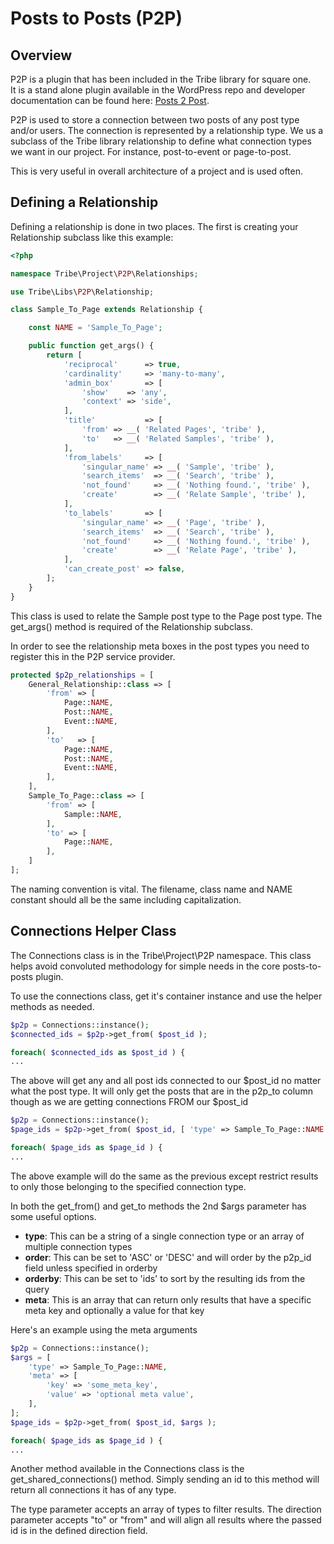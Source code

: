# Posts to Posts (P2P)

## Overview

P2P is a plugin that has been included in the Tribe library for square one.  
It is a stand alone plugin available in the WordPress repo and developer 
documentation can be found here: [Posts 2 Post](https://github.com/scribu/wp-posts-to-posts/wiki).

P2P is used to store a connection between two posts of any post type and/or users.  The connection
is represented by a relationship type.  We us a subclass of the Tribe library relationship to define
what connection types we want in our project.  For instance, post-to-event or page-to-post.

This is very useful in overall architecture of a project and is used often.

## Defining a Relationship

Defining a relationship is done in two places.  The first is creating your Relationship subclass like
this example:

```php
<?php

namespace Tribe\Project\P2P\Relationships;

use Tribe\Libs\P2P\Relationship;

class Sample_To_Page extends Relationship {

	const NAME = 'Sample_To_Page';

	public function get_args() {
		return [
			'reciprocal'      => true,
			'cardinality'     => 'many-to-many',
			'admin_box'       => [
				'show'    => 'any',
				'context' => 'side',
			],
			'title'           => [
				'from' => __( 'Related Pages', 'tribe' ),
				'to'   => __( 'Related Samples', 'tribe' ),
			],
			'from_labels'     => [
				'singular_name' => __( 'Sample', 'tribe' ),
				'search_items'  => __( 'Search', 'tribe' ),
				'not_found'     => __( 'Nothing found.', 'tribe' ),
				'create'        => __( 'Relate Sample', 'tribe' ),
			],
			'to_labels'       => [
				'singular_name' => __( 'Page', 'tribe' ),
				'search_items'  => __( 'Search', 'tribe' ),
				'not_found'     => __( 'Nothing found.', 'tribe' ),
				'create'        => __( 'Relate Page', 'tribe' ),
			],
			'can_create_post' => false,
		];
	}
}
```

This class is used to relate the Sample post type to the Page post type.  The get_args() method
is required of the Relationship subclass.

In order to see the relationship meta boxes in the post types you need to register this in the
P2P service provider.

```php
protected $p2p_relationships = [
    General_Relationship::class => [
        'from' => [
            Page::NAME,
            Post::NAME,
            Event::NAME,
        ],
        'to'   => [
            Page::NAME,
            Post::NAME,
            Event::NAME,
        ],
    ],
    Sample_To_Page::class => [
        'from' => [
            Sample::NAME,
        ],
        'to' => [
            Page::NAME,
        ],
    ]
];
```

The naming convention is vital.  The filename, class name and NAME constant 
should all be the same including capitalization.

## Connections Helper Class

The Connections class is in the Tribe\Project\P2P namespace.  This class helps avoid convoluted 
methodology for simple needs in the core posts-to-posts plugin.

To use the connections class, get it's container instance and use the helper methods as needed.

```php
$p2p = Connections::instance();
$connected_ids = $p2p->get_from( $post_id );

foreach( $connected_ids as $post_id ) {
...
```

The above will get any and all post ids connected to our $post_id no matter what the post type.
It will only get the posts that are in the p2p_to column though as we are getting connections FROM 
our $post_id

```php
$p2p = Connections::instance();
$page_ids = $p2p->get_from( $post_id, [ 'type' => Sample_To_Page::NAME ] );

foreach( $page_ids as $page_id ) {
...
```

The above example will do the same as the previous except restrict results to only those belonging to
the specified connection type.

In both the get_from() and get_to methods the 2nd $args parameter has some useful options.

- **type**: This can be a string of a single connection type or an array of multiple connection types
- **order**: This can be set to 'ASC' or 'DESC' and will order by the p2p_id field unless specified in orderby
- **orderby**: This can be set to 'ids' to sort by the resulting ids from the query
- **meta**: This is an array that can return only results that have a specific meta key and optionally a value for that key

Here's an example using the meta arguments

```php
$p2p = Connections::instance();
$args = [
    'type' => Sample_To_Page::NAME,
    'meta' => [
        'key' => 'some_meta_key',
        'value' => 'optional meta value',
    ],
];
$page_ids = $p2p->get_from( $post_id, $args );

foreach( $page_ids as $page_id ) {
...
```

Another method available in the Connections class is the get_shared_connections() method.  Simply sending an id to this method will return all connections it has of any type.

The type parameter accepts an array of types to filter results.  The direction parameter accepts "to" or "from" and will align all results where the passed id is in the defined direction field.

